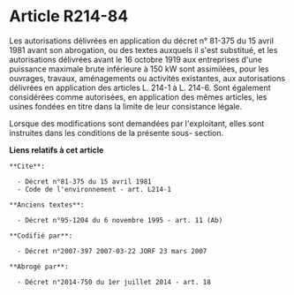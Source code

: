 # Article R214-84

Les autorisations délivrées en application du décret n° 81-375 du 15 avril 1981 avant son abrogation, ou des textes auxquels
il s'est substitué, et les autorisations délivrées avant le 16 octobre 1919 aux entreprises d'une puissance maximale brute
inférieure à 150 kW sont assimilées, pour les ouvrages, travaux, aménagements ou activités existantes, aux autorisations
délivrées en application des articles L. 214-1 à L. 214-6. Sont également considérées comme autorisées, en application des
mêmes articles, les usines fondées en titre dans la limite de leur consistance légale. 

Lorsque des modifications sont demandées par l'exploitant, elles sont instruites dans les conditions de la présente sous-
section.

**Liens relatifs à cet article**

	**Cite**:

	  - Décret n°81-375 du 15 avril 1981
	  - Code de l'environnement - art. L214-1

	**Anciens textes**:

	  - Décret n°95-1204 du 6 novembre 1995 - art. 11 (Ab)

	**Codifié par**:

	  - Décret n°2007-397 2007-03-22 JORF 23 mars 2007

	**Abrogé par**:

	  - Décret n°2014-750 du 1er juillet 2014 - art. 18
